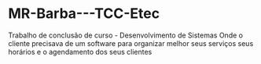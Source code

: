 # MR-Barba---TCC-Etec
Trabalho de conclusão de curso - Desenvolvimento de Sistemas
Onde o cliente precisava de um software para organizar melhor seus serviços seus horários e o agendamento dos seus clientes

